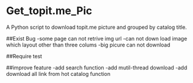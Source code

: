 # Get_topit.me_Pic
A Python script to download topit.me  picture and grouped by catalog title.

##Exist Bug
-some page can not retrive img url
-can not down load image which layout other than three colums
-big picure can not download

##Require test


##improve feature
-add search function
-add mutil-thread download
-add download all link from hot catalog function

